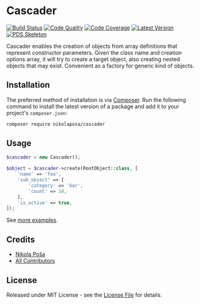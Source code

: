 # Cascader

[![Build Status][ico-build]][link-build]
[![Code Quality][ico-code-quality]][link-code-quality]
[![Code Coverage][ico-code-coverage]][link-code-coverage]
[![Latest Version][ico-version]][link-packagist]
[![PDS Skeleton][ico-pds]][link-pds]

Cascader enables the creation of objects from array definitions that represent constructor parameters. Given the class name and creation options array, it will try to create a target object, also creating nested objects that may exist. Convenient as a factory for generic kind of objects.

## Installation

The preferred method of installation is via [Composer](http://getcomposer.org/). Run the following command to install the latest version of a package and add it to your project's `composer.json`:

```bash
composer require nikolaposa/cascader
```

## Usage

```php
$cascader = new Cascader();

$object = $cascader->create(RootObject::class, [
    'name' => 'foo',
    'sub_object' => [
        'category' => 'bar',
        'count' => 10,
    ],
    'is_active' => true,
]);
```

See [more examples][link-examples].

## Credits

- [Nikola Poša][link-author]
- [All Contributors][link-contributors]

## License

Released under MIT License - see the [License File](LICENSE) for details.


[ico-version]: https://img.shields.io/packagist/v/nikolaposa/cascader.svg
[ico-build]: https://travis-ci.com/nikolaposa/cascader.svg?branch=master
[ico-code-coverage]: https://img.shields.io/scrutinizer/coverage/g/nikolaposa/cascader.svg
[ico-code-quality]: https://img.shields.io/scrutinizer/g/nikolaposa/cascader.svg
[ico-pds]: https://img.shields.io/badge/pds-skeleton-blue.svg

[link-examples]: examples
[link-packagist]: https://packagist.org/packages/nikolaposa/cascader
[link-build]: https://travis-ci.com/nikolaposa/cascader
[link-code-coverage]: https://scrutinizer-ci.com/g/nikolaposa/cascader/code-structure
[link-code-quality]: https://scrutinizer-ci.com/g/nikolaposa/cascader
[link-pds]: https://github.com/php-pds/skeleton
[link-author]: https://github.com/nikolaposa
[link-contributors]: ../../contributors
